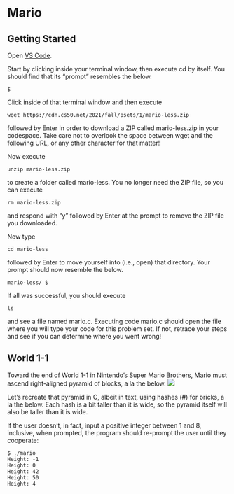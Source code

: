 # Mario
## Getting Started
Open <a href="https://code.cs50.io/">VS Code</a>.

Start by clicking inside your terminal window, then execute cd by itself. You should find that its “prompt” resembles the below.

``
$
``

Click inside of that terminal window and then execute

``
wget https://cdn.cs50.net/2021/fall/psets/1/mario-less.zip
``

followed by Enter in order to download a ZIP called mario-less.zip in your codespace. Take care not to overlook the space between wget and the following URL, or any other character for that matter!

Now execute

``
unzip mario-less.zip
``

to create a folder called mario-less. You no longer need the ZIP file, so you can execute

``
rm mario-less.zip
``

and respond with “y” followed by Enter at the prompt to remove the ZIP file you downloaded.

Now type

``
cd mario-less
``

followed by Enter to move yourself into (i.e., open) that directory. Your prompt should now resemble the below.

``
mario-less/ $
``

If all was successful, you should execute

``
ls
``

and see a file named mario.c. Executing code mario.c should open the file where you will type your code for this problem set. If not, retrace your steps and see if you can determine where you went wrong!

## World 1-1
Toward the end of World 1-1 in Nintendo’s Super Mario Brothers, Mario must ascend right-aligned pyramid of blocks, a la the below.
<img src="https://cs50.harvard.edu/x/2022/psets/1/mario/less/pyramid.png"/>

Let’s recreate that pyramid in C, albeit in text, using hashes (#) for bricks, a la the below. Each hash is a bit taller than it is wide, so the pyramid itself will also be taller than it is wide.

If the user doesn’t, in fact, input a positive integer between 1 and 8, inclusive, when prompted, the program should re-prompt the user until they cooperate:

```
$ ./mario
Height: -1
Height: 0
Height: 42
Height: 50
Height: 4
```
